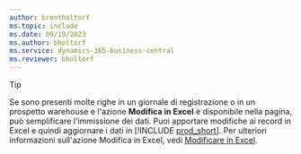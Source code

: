 ```yaml
---
author: brentholtorf
ms.topic: include
ms.date: 09/19/2023
ms.author: bholtorf
ms.service: dynamics-365-business-central
ms.reviewer: bholtorf
---
```


> [!TIP]
> Se sono presenti molte righe in un giornale di registrazione o in un prospetto warehouse e l'azione **Modifica in Excel** è disponibile nella pagina, può semplificare l'immissione dei dati. Puoi apportare modifiche ai record in Excel e quindi aggiornare i dati in [!INCLUDE [prod_short](prod_short.md)]. Per ulteriori informazioni sull'azione Modifica in Excel, vedi [Modificare in Excel](../across-work-with-excel.md#edit-in-excel). 